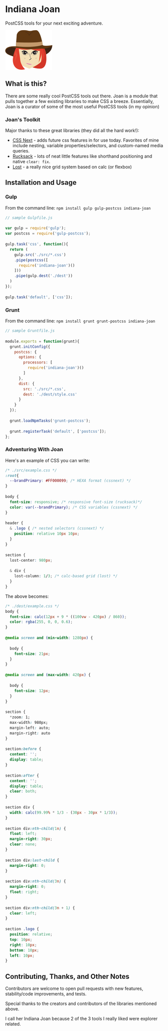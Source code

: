 # Indiana Joan
PostCSS tools for your next exciting adventure.

![Indiana Joan](https://raw.githubusercontent.com/DocWatson/indiana-joan/master/logo/joan.png)

## What is this?
There are some really cool PostCSS tools out there. Joan is a module that pulls
together a few existing libraries to make CSS a breeze. Essentially, Joan is a
curator of some of the most useful PostCSS tools (in my opinion)

### Joan's Toolkit
Major thanks to these great libraries (they did all the hard work!):

* [CSS Next](http://cssnext.io/) - adds future css features in for use today. Favorites of mine
include nesting, variable properties/selectors, and custom-named media queries.
* [Rucksack](https://simplaio.github.io/rucksack/) - lots of neat little features like shorthand positioning and
native `clear: fix`.
* [Lost](https://github.com/peterramsing/lost) - a really nice grid system based on calc (or flexbox)

## Installation and Usage

### Gulp
From the command line: `npm install gulp gulp-postcss indiana-joan`

```javascript
// sample Gulpfile.js

var gulp = require('gulp');
var postcss = require('gulp-postcss');

gulp.task('css', function(){
  return (
    gulp.src('./src/*.css')
    .pipe(postcss([
      require('indiana-joan')()
    ]))
    .pipe(gulp.dest('./dest'))
  )
});

gulp.task('default', ['css']);
```

### Grunt
From the command line: `npm install grunt grunt-postcss indiana-joan`

```javascript
// sample Gruntfile.js

module.exports = function(grunt){
  grunt.initConfig({
    postcss: {
      options: {
        processors: [
          require('indiana-joan')()
        ]
      },
      dist: {
        src: './src/*.css',
        dest: './dest/style.css'
      }
    }
  });

  grunt.loadNpmTasks('grunt-postcss');

  grunt.registerTask('default', ['postcss']);
};

```

### Adventuring With Joan

Here's an example of CSS you can write:

```css
/* ./src/example.css */
:root{
  --brandPrimary: #FF000099; /* HEXA format (cssnext) */
}

body {
  font-size: responsive; /* responsive font-size (rucksack)*/
  color: var(--brandPrimary); /* CSS variables (cssnext) */
}

header {
  & .logo { /* nested selectors (cssnext) */
    position: relative 10px 10px;
  }
}

section {
  lost-center: 980px;

  & div {
    lost-column: 1/3; /* calc-based grid (lost) */
  }
}
```

The above becomes:

```css
/* ./dest/example.css */
body {
  font-size: calc(12px + 9 * ((100vw - 420px) / 860));
  color: rgba(255, 0, 0, 0.6);
}

@media screen and (min-width: 1280px) {

  body {
    font-size: 21px;
  }
}

@media screen and (max-width: 420px) {

  body {
    font-size: 12px;
  }
}

section {
  *zoom: 1;
  max-width: 980px;
  margin-left: auto;
  margin-right: auto
}

section:before {
  content: '';
  display: table;
}

section:after {
  content: '';
  display: table;
  clear: both;
}

section div {
  width: calc(99.99% * 1/3 - (30px - 30px * 1/3));
}

section div:nth-child(1n) {
  float: left;
  margin-right: 30px;
  clear: none;
}

section div:last-child {
  margin-right: 0;
}

section div:nth-child(3n) {
  margin-right: 0;
  float: right;
}

section div:nth-child(3n + 1) {
  clear: left;
}

section .logo {
  position: relative;
  top: 10px;
  right: 10px;
  bottom: 10px;
  left: 10px;
}


```

## Contributing, Thanks, and Other Notes
Contributors are welcome to open pull requests with new features, stability/code
improvements, and tests.

Special thanks to the creators and contributors of the libraries mentioned above.

I call her Indiana Joan because 2 of the 3 tools I really liked were explorer
related.
